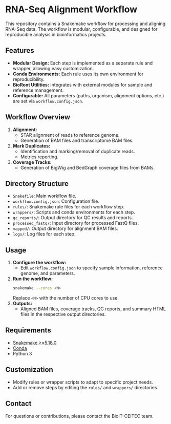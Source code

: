 # RNA-Seq Alignment Workflow

This repository contains a Snakemake workflow for processing and aligning RNA-Seq data. The workflow is modular, configurable, and designed for reproducible analysis in bioinformatics projects.

## Features
- **Modular Design:** Each step is implemented as a separate rule and wrapper, allowing easy customization.
- **Conda Environments:** Each rule uses its own environment for reproducibility.
- **BioRoot Utilities:** Integrates with external modules for sample and reference management.
- **Configurable:** All parameters (paths, organism, alignment options, etc.) are set via `workflow.config.json`.

## Workflow Overview
1. **Alignment:**
   - STAR alignment of reads to reference genome.
   - Generation of BAM files and transcriptome BAM files.
2. **Mark Duplicates:**
   - Identification and marking/removal of duplicate reads.
   - Metrics reporting.
3. **Coverage Tracks:**
   - Generation of BigWig and BedGraph coverage files from BAMs.

## Directory Structure
- `Snakefile`: Main workflow file.
- `workflow.config.json`: Configuration file.
- `rules/`: Snakemake rule files for each workflow step.
- `wrappers/`: Scripts and conda environments for each step.
- `qc_reports/`: Output directory for QC results and reports.
- `processed_fastq/`: Input directory for processed FastQ files.
- `mapped/`: Output directory for alignment BAM files.
- `logs/`: Log files for each step.

## Usage
1. **Configure the workflow:**
   - Edit `workflow.config.json` to specify sample information, reference genome, and parameters.
2. **Run the workflow:**
   ```bash
   snakemake --cores <N>
   ```
   Replace `<N>` with the number of CPU cores to use.
3. **Outputs:**
   - Aligned BAM files, coverage tracks, QC reports, and summary HTML files in the respective output directories.

## Requirements
- [Snakemake >=5.18.0](https://snakemake.readthedocs.io/)
- [Conda](https://docs.conda.io/)
- Python 3

## Customization
- Modify rules or wrapper scripts to adapt to specific project needs.
- Add or remove steps by editing the `rules/` and `wrappers/` directories.

## Contact
For questions or contributions, please contact the BioIT-CEITEC team.
